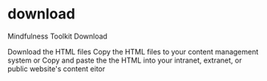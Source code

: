 # download
Mindfulness Toolkit Download

Download the HTML files
Copy the HTML files to your content management system or 
Copy and paste the the HTML into your intranet, extranet, or public website's content eitor

